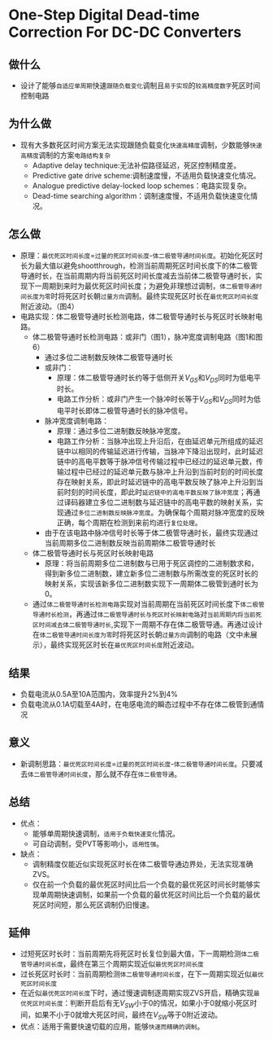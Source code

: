 # One-Step Digital Dead-time Correction For DC-DC Converters
## 做什么
- 设计了能够`自适应单周期`快速`跟随负载变化`调制且`易于实现`的`较高精度数字`死区时间控制电路

## 为什么做
- 现有大多数死区时间方案无法实现跟随负载变化`快速高精度`调制，少数能够`快速高精度`调制的方案`电路结构复杂`
  - Adaptive delay technique:无法补偿路径延迟，死区控制精度差。
  - Predictive gate drive scheme:调制速度慢，不适用负载快速变化情况。
  - Analogue predictive delay-locked loop schemes：电路实现复杂。
  - Dead-time searching algorithm：调制速度慢，不适用负载快速变化情况。

## 怎么做
- 原理：`最优死区时间长度`=`过量的死区时间长度`-`体二极管导通时间长度`。初始化死区时长为最大值以避免shootthrough，检测当前周期死区时间长度下的体二极管导通时长，在当前周期内将当前死区时间长度减去当前体二极管导通时长，实现下一周期到来时为最优死区时间长度；为避免非理想过调制，`体二极管导通时间长度为零`时将死区时长朝`过量方向`调制。最终实现死区时长在`最优死区时间长度`附近波动。（图4）
- 电路实现：体二极管导通时长检测电路，体二极管导通时长与死区时长映射电路。
  - 体二极管导通时长检测电路：或非门（图1），脉冲宽度调制电路（图1和图6）
    - 通过多位二进制数反映体二极管导通时长
    - 或非门：
      - 原理：体二极管导通时长约等于低侧开关$V_{GS}$和$V_{DS}$同时为低电平时长。
      - 电路工作分析：或非门产生一个脉冲时长等于$V_{GS}$和$V_{DS}$同时为低电平时长即体二极管导通时长的脉冲信号。
    - 脉冲宽度调制电路：
      - 原理：通过多位二进制数反映脉冲宽度。
      - 电路工作分析：当脉冲出现上升沿后，在由延迟单元所组成的延迟链中以相同的传输延迟进行传输，当脉冲下降沿出现时，此时延迟链中的高电平数等于脉冲信号传输过程中已经过的延迟单元数，传输过程中已经过的延迟单元数与脉冲上升沿到当前时刻的时间长度存在映射关系，即此时延迟链中的高电平数反映了脉冲上升沿到当前时刻的时间长度，即此时`延迟链中的高电平数反映了脉冲宽度`；再通过译码器建立多位二进制数与延迟链中的高电平数的映射关系，实现通过`多位二进制数反映脉冲宽度`。为确保每个周期对脉冲宽度的反映正确，每个周期在检测到来前均进行`复位处理`。
    - 由于在该电路中脉冲信号时长等于体二极管导通时长，最终实现通过当前周期多位二进制数反映当前周期体二极管导通时长
  - 体二极管导通时长与死区时长映射电路
    - 原理：将当前周期多位二进制数与已用于死区调控的二进制数求和，得到新多位二进制数，建立新多位二进制数与所需改变的死区时长的映射关系，实现该新多位二进制数实现下一周期体二极管到通时长为0。
  - 通过`体二极管导通时长检测电路`实现对当前周期在当前死区时间长度下`体二极管导通时长检测`，再通过`体二极管导通时长与死区时长映射电路`对`当前周期内将当前死区时间减去体二极管导通时长`,实现下一周期不存在体二极管导通。再通过设计在`体二极管导通时间长度为零`时将死区时长朝`过量方向`调制的电路（文中未展示），最终实现死区时长在`最优死区时间长度`附近波动。

## 结果
- 负载电流从0.5A至10A范围内，效率提升2%到4%
- 负载电流从0.1A切载至4A时，在电感电流的瞬态过程中不存在体二极管到通情况

## 意义
- 新调制思路：`最优死区时间长度`=`过量的死区时间长度`-`体二极管导通时间长度`。只要减去`体二极管导通时间长度`，那么就不存在`体二极管导通`。

## 总结
- 优点：
  - 能够单周期快速调制，`适用于负载快速变化`情况。
  - 可自动调制，受PVT等影响小，`适用性强`。
- 缺点：
  - 调制精度仅能近似实现死区时长在体二极管导通边界处，无法实现准确ZVS。
  - 仅在前一个负载的最优死区时间比后一个负载的最优死区时间长时能够实现单周期快速调制，如果前一个负载的最优死区时间比后一个负载的最优死区时间短，那么死区调制仍旧慢速。

## 延伸
- 过短死区时长时：当前周期先将死区时长复位到最大值，下一周期检测`体二极管导通时间长度`，最终在第三个周期实现近似`最优死区时间长度`
- 过长死区时长时：当前周期检测`体二极管导通时间长度`，在下一周期实现近似`最优死区时间长度`
- 在近似`最优死区时间长度`下时，通过慢速调制逐周期实现ZVS开启，精确实现`最优死区时间长度`：判断开启后有无$V_{SW}$小于0的情况，如果小于0就缩小死区时间，如果不小于0就增大死区时间，最终在$V_{SW}$等于0附近波动。
- 优点：适用于需要快速切载的应用，能够`快速而精确的调制`。
